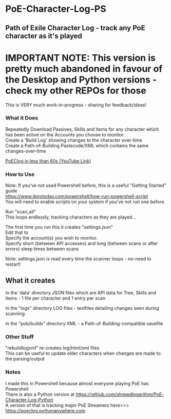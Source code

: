# PoE-Character-Log-PS #
## Path of Exile Character Log - track any PoE character as it's played ##

# IMPORTANT NOTE: This version is pretty much abandoned in favour of the Desktop and Python versions - check my other REPOs for those #

This is VERY much work-in-progress - sharing for feedback/ideas!

### What it Does ###
Repeatedly Download Passives, Skills and Items for any character which has been active on the Accounts you choose to monitor.  
Create a 'Build Log' showing changes to the character over-time  
Create a Path-of-Building Pastecode/XML which contains the same changes-over-time  

[PoEClog in less than 60s (YouTube Link)](https://www.youtube.com/watch?v=Mje0pl9L8sY)

### How to Use ###
Note: If you've not used Powershell before, this is a useful "Getting Started" guide  
https://www.itprotoday.com/powershell/how-run-powershell-script  
You will need to enable scripts on your system if you've not run one before.

Run "scan_all"  
This loops endlessly, tracking characters as they are played...  

The first time you run this it creates "settings.json"  
Edit that to  
Specify the account(s) you wish to monitor.  
Specify short (between API accesses) and long (between scans or after errors) sleep times between scans

Note: settings.json is read every time the scanner loops - no-need to restart!

## What it creates ##
In the 'data' directory
JSON files which are API data for Tree, Skills and Items - 1 file per character and 1 entry per scan

In the "logs" directory
LOG files - textfiles detailing changes seen during scanning

In the "pob/builds" directory
XML - a Path-of-Building-compatible savefile 


### Other Stuff ###
"rebuildlogxml" re-creates log/html/xml files  
This can be useful to update older characters when changes are made to the parsing/output

### Notes ###
I made this in Powershell because almost everyone playing PoE has Powershell  
There is also a Python version at https://github.com/shrewdlogarithm/PoE-Character-Log-Python   
A version of that is tracking major PoE Streamers here>>> https://poeclog.pythonanywhere.com
